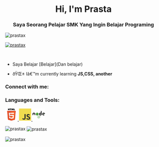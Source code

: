 <h1 align="center">Hi, I'm Prasta</h1>
<h3 align="center">Saya Seorang Pelajar SMK Yang Ingin Belajar Programing</h3>

<p align="left"> <img src="https://komarev.com/ghpvc/?username=prastax&label=Profile%20views&color=0e75b6&style=flat" alt="prastax" /> </p>

<p align="left"> <a href="https://github.com/ryo-ma/github-profile-trophy"><img src="https://github-profile-trophy.vercel.app/?username=prastax" alt="prastax" /></a> </p>

<p align="left"> <a href="https://twitter.com/" target="blank"><img src="https://img.shields.io/twitter/follow/?logo=twitter&style=for-the-badge" alt="" /></a> </p>

- Saya Belajar [Belajar](Dan belajar)

- ðŸŒ± Iâ€™m currently learning **JS,CSS, another**

<h3 align="left">Connect with me:</h3>
<p align="left">
</p>

<h3 align="left">Languages and Tools:</h3>
<p align="left"> <a href="https://www.w3.org/html/" target="_blank" rel="noreferrer"> <img src="https://raw.githubusercontent.com/devicons/devicon/master/icons/html5/html5-original-wordmark.svg" alt="html5" width="40" height="40"/> </a> <a href="https://developer.mozilla.org/en-US/docs/Web/JavaScript" target="_blank" rel="noreferrer"> <img src="https://raw.githubusercontent.com/devicons/devicon/master/icons/javascript/javascript-original.svg" alt="javascript" width="40" height="40"/> </a> <a href="https://nodejs.org" target="_blank" rel="noreferrer"> <img src="https://raw.githubusercontent.com/devicons/devicon/master/icons/nodejs/nodejs-original-wordmark.svg" alt="nodejs" width="40" height="40"/> </a> </p>

<p><img align="left" src="https://github-readme-stats.vercel.app/api/top-langs?username=prastax&show_icons=true&locale=en&layout=compact" alt="prastax" /></p>

<p>&nbsp;<img align="center" src="https://github-readme-stats.vercel.app/api?username=prastax&show_icons=true&locale=en" alt="prastax" /></p>

<p><img align="center" src="https://github-readme-streak-stats.herokuapp.com/?user=prastax&" alt="prastax" /></p>
